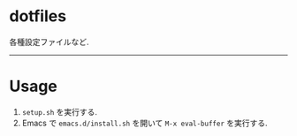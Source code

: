 # dotfiles

各種設定ファイルなど.

-----

# Usage

1. `setup.sh` を実行する.
2. Emacs で `emacs.d/install.sh` を開いて `M-x eval-buffer` を実行する.

